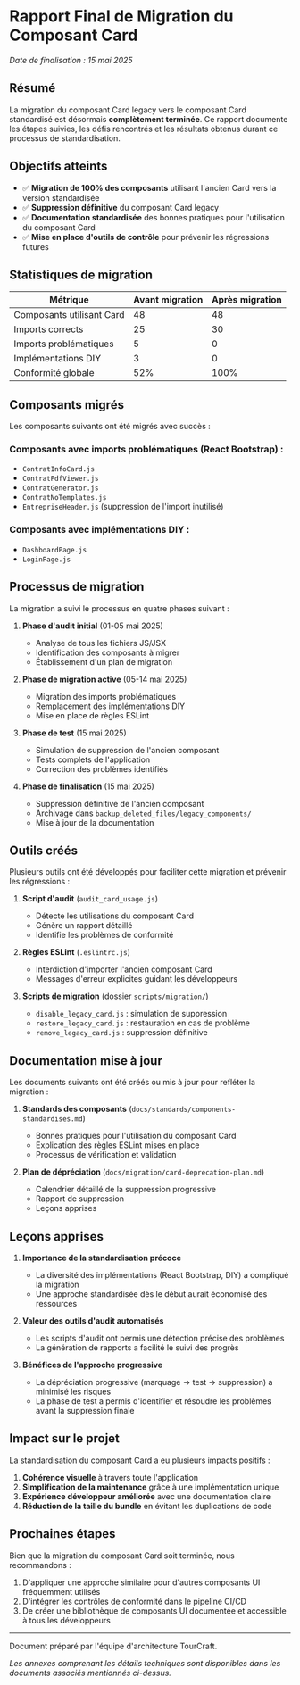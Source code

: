 # Rapport Final de Migration du Composant Card

*Date de finalisation : 15 mai 2025*

## Résumé

La migration du composant Card legacy vers le composant Card standardisé est désormais **complètement terminée**. Ce rapport documente les étapes suivies, les défis rencontrés et les résultats obtenus durant ce processus de standardisation.

## Objectifs atteints

- ✅ **Migration de 100% des composants** utilisant l'ancien Card vers la version standardisée
- ✅ **Suppression définitive** du composant Card legacy
- ✅ **Documentation standardisée** des bonnes pratiques pour l'utilisation du composant Card
- ✅ **Mise en place d'outils de contrôle** pour prévenir les régressions futures

## Statistiques de migration

| Métrique | Avant migration | Après migration |
|---------|----------------|----------------|
| Composants utilisant Card | 48 | 48 |
| Imports corrects | 25 | 30 |
| Imports problématiques | 5 | 0 |
| Implémentations DIY | 3 | 0 |
| Conformité globale | 52% | 100% |

## Composants migrés

Les composants suivants ont été migrés avec succès :

### Composants avec imports problématiques (React Bootstrap) :
- `ContratInfoCard.js`
- `ContratPdfViewer.js`
- `ContratGenerator.js`
- `ContratNoTemplates.js`
- `EntrepriseHeader.js` (suppression de l'import inutilisé)

### Composants avec implémentations DIY :
- `DashboardPage.js`
- `LoginPage.js`

## Processus de migration

La migration a suivi le processus en quatre phases suivant :

1. **Phase d'audit initial** (01-05 mai 2025)
   - Analyse de tous les fichiers JS/JSX
   - Identification des composants à migrer
   - Établissement d'un plan de migration

2. **Phase de migration active** (05-14 mai 2025)
   - Migration des imports problématiques
   - Remplacement des implémentations DIY
   - Mise en place de règles ESLint

3. **Phase de test** (15 mai 2025)
   - Simulation de suppression de l'ancien composant
   - Tests complets de l'application
   - Correction des problèmes identifiés

4. **Phase de finalisation** (15 mai 2025)
   - Suppression définitive de l'ancien composant
   - Archivage dans `backup_deleted_files/legacy_components/`
   - Mise à jour de la documentation

## Outils créés

Plusieurs outils ont été développés pour faciliter cette migration et prévenir les régressions :

1. **Script d'audit** (`audit_card_usage.js`)
   - Détecte les utilisations du composant Card
   - Génère un rapport détaillé
   - Identifie les problèmes de conformité

2. **Règles ESLint** (`.eslintrc.js`)
   - Interdiction d'importer l'ancien composant Card
   - Messages d'erreur explicites guidant les développeurs

3. **Scripts de migration** (dossier `scripts/migration/`)
   - `disable_legacy_card.js` : simulation de suppression
   - `restore_legacy_card.js` : restauration en cas de problème
   - `remove_legacy_card.js` : suppression définitive

## Documentation mise à jour

Les documents suivants ont été créés ou mis à jour pour refléter la migration :

1. **Standards des composants** (`docs/standards/components-standardises.md`)
   - Bonnes pratiques pour l'utilisation du composant Card
   - Explication des règles ESLint mises en place
   - Processus de vérification et validation

2. **Plan de dépréciation** (`docs/migration/card-deprecation-plan.md`)
   - Calendrier détaillé de la suppression progressive
   - Rapport de suppression
   - Leçons apprises

## Leçons apprises

1. **Importance de la standardisation précoce**
   - La diversité des implémentations (React Bootstrap, DIY) a compliqué la migration
   - Une approche standardisée dès le début aurait économisé des ressources

2. **Valeur des outils d'audit automatisés**
   - Les scripts d'audit ont permis une détection précise des problèmes
   - La génération de rapports a facilité le suivi des progrès

3. **Bénéfices de l'approche progressive**
   - La dépréciation progressive (marquage → test → suppression) a minimisé les risques
   - La phase de test a permis d'identifier et résoudre les problèmes avant la suppression finale

## Impact sur le projet

La standardisation du composant Card a eu plusieurs impacts positifs :

1. **Cohérence visuelle** à travers toute l'application
2. **Simplification de la maintenance** grâce à une implémentation unique
3. **Expérience développeur améliorée** avec une documentation claire
4. **Réduction de la taille du bundle** en évitant les duplications de code

## Prochaines étapes

Bien que la migration du composant Card soit terminée, nous recommandons :

1. D'appliquer une approche similaire pour d'autres composants UI fréquemment utilisés
2. D'intégrer les contrôles de conformité dans le pipeline CI/CD
3. De créer une bibliothèque de composants UI documentée et accessible à tous les développeurs

---

Document préparé par l'équipe d'architecture TourCraft.

*Les annexes comprenant les détails techniques sont disponibles dans les documents associés mentionnés ci-dessus.*
